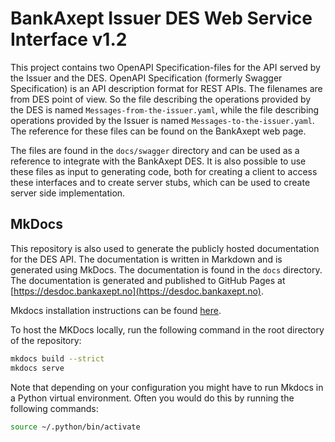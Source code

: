 # BankAxept Issuer DES Web Service Interface v1.2

This project contains two OpenAPI Specification-files for the API served by the Issuer and the DES.
OpenAPI Specification (formerly Swagger Specification) is an API description format for REST APIs. The
filenames are from DES point of view. So the file describing the operations provided by the DES is
named ```Messages-from-the-issuer.yaml```, while the file describing operations provided by the
Issuer is named ```Messages-to-the-issuer.yaml```. The reference for these files can be found
on the BankAxept web page.

The files are found in the ```docs/swagger``` directory and can be used as a reference
to integrate with the BankAxept DES. It is also possible to use these files as input to generating
code, both for creating a client to access these interfaces and to create server stubs, which can
be used to create server side implementation.

## MkDocs

This repository is also used to generate the publicly hosted documentation for the DES API. The documentation is written in Markdown and is generated using
MkDocs.
The documentation is found in the `docs` directory. The documentation is generated and published to GitHub Pages at [https://desdoc.bankaxept.no](https://desdoc.bankaxept.no).

Mkdocs installation instructions can be found [here](https://www.mkdocs.org/user-guide/installation/).

To host the MKDocs locally, run the following command in the root directory of the repository:

```bash
mkdocs build --strict
mkdocs serve
```

Note that depending on your configuration you might have to run Mkdocs in a Python virtual environment.
Often you would do this by running the following commands:

```bash
source ~/.python/bin/activate
```
